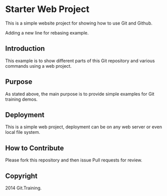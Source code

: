 # Starter Web Project

This is a simple website project for showing how to use Git and Github.

Adding a new line for rebasing example.

## Introduction

This example is to show different parts of this Git repository and various commands using a web project.

## Purpose

As stated above, the main purpose is to provide simple examples for Git training demos.

## Deployment

This is a simple web project, deployment can be on any web server or even local file system.

## How to Contribute

Please fork this repository and then issue Pull requests for review.

## Copyright

2014 Git.Training.
